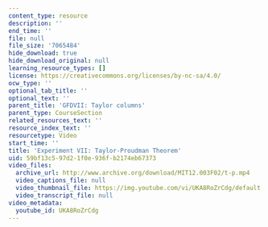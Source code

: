 ```yaml
---
content_type: resource
description: ''
end_time: ''
file: null
file_size: '7065484'
hide_download: true
hide_download_original: null
learning_resource_types: []
license: https://creativecommons.org/licenses/by-nc-sa/4.0/
ocw_type: ''
optional_tab_title: ''
optional_text: ''
parent_title: 'GFDVII: Taylor columns'
parent_type: CourseSection
related_resources_text: ''
resource_index_text: ''
resourcetype: Video
start_time: ''
title: 'Experiment VII: Taylor-Proudman Theorem'
uid: 59bf13c5-97d2-1f0e-936f-b2174eb67373
video_files:
  archive_url: http://www.archive.org/download/MIT12.003F02/t-p.mp4
  video_captions_file: null
  video_thumbnail_file: https://img.youtube.com/vi/UKA8RoZrCdg/default.jpg
  video_transcript_file: null
video_metadata:
  youtube_id: UKA8RoZrCdg
---
```

